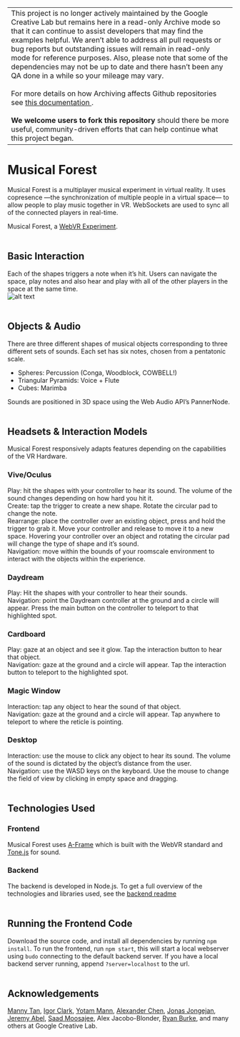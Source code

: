 <table>
  <tr>
    <td>
      This project is no longer actively maintained by the Google Creative Lab but remains here in a read-only Archive mode so that it can continue to assist developers that may find the examples helpful. We aren’t able to address all pull requests or bug reports but outstanding issues will remain in read-only mode for reference purposes. Also, please note that some of the dependencies may not be up to date and there hasn’t been any QA done in a while so your mileage may vary.
      <br><br>
      For more details on how Archiving affects Github repositories see <a href="https://docs.github.com/en/github/creating-cloning-and-archiving-repositories/about-archiving-repositories">this documentation </a>.
      <br><br>
      <b>We welcome users to fork this repository</b> should there be more useful, community-driven efforts that can help continue what this project began.
    </td>
  </tr>
</table>

# Musical Forest

Musical Forest is a multiplayer musical experiment in virtual reality. It uses copresence —the synchronization of multiple people in a virtual space— to allow people to play music together in VR. WebSockets are used to sync all of the connected players in real-time. 

Musical Forest, a [WebVR Experiment](https://webvrexperiments.com/).
<br>
<br>

## Basic Interaction 

Each of the shapes triggers a note when it’s hit. Users can navigate the space, play notes and also hear and play with all of the other players in the space at the same time. 
<br>
![alt text](https://forest.webvrexperiments.com/static/img/MusicalForest.gif "The Musical Forest, mixed reality interaction example")
<br>
<br>

## Objects & Audio

There are three different shapes of musical objects corresponding to three different sets of sounds. Each set has six notes, chosen from a pentatonic scale. 

* Spheres: Percussion (Conga, Woodblock, COWBELL!)
* Triangular Pyramids: Voice + Flute
* Cubes: Marimba

Sounds are positioned in 3D space using the Web Audio API’s PannerNode. 
<br>
<br>

## Headsets & Interaction Models

Musical Forest responsively adapts features depending on the capabilities of the VR Hardware. 

### Vive/Oculus

Play: hit the shapes with your controller to hear its sound. The volume of the sound changes depending on how hard you hit it. <br>
Create: tap the trigger to create a new shape. Rotate the circular pad to change the note. <br>
Rearrange: place the controller over an existing object, press and hold the trigger to grab it. Move your controller and release to move it to a new space. Hovering your controller over an object and rotating the circular pad will change the type of shape and it’s sound.<br>
Navigation: move within the bounds of your roomscale environment to interact with the objects within the experience.

### Daydream

Play: Hit the shapes with your controller to hear their sounds. <br>
Navigation: point the Daydream controller at the ground and a circle will appear. Press the main button on the controller to teleport to that highlighted spot.

### Cardboard

Play: gaze at an object and see it glow. Tap the interaction button to hear that object.<br>
Navigation: gaze at the ground and a circle will appear. Tap the interaction button to teleport to the highlighted spot.

### Magic Window

Interaction: tap any object to hear the sound of that object. <br>
Navigation: gaze at the ground and a circle will appear. Tap anywhere to teleport to where the reticle is pointing.

### Desktop

Interaction: use the mouse to click any object to hear its sound. The volume of the sound is dictated by the object’s distance from the user.<br>
Navigation: use the WASD keys on the keyboard. Use the mouse to change the field of view by clicking in empty space and dragging. 
<br>
<br>

## Technologies Used
### Frontend

Musical Forest uses [A-Frame](https://aframe.io) which is built with the WebVR standard and [Tone.js](https://github.com/Tonejs/Tone.js/) for sound.

### Backend

The backend is developed in Node.js. To get a full overview of the technologies and libraries used, see the [backend readme](backend/README.md#Description)
<br>
<br>

## Running the Frontend Code

Download the source code, and install all dependencies by running `npm install`. To run the frontend, run `npm start`, this will start a local webserver using `budo` connecting to the default backend server. If you have a local backend server running, append `?server=localhost` to the url. 
<br>
<br>

## Acknowledgements

[Manny Tan](https://github.com/mannytan), [Igor Clark](https://github.com/igorclark), [Yotam Mann](https://github.com/tambien), [Alexander Chen](https://github.com/alexanderchen), [Jonas Jongejan](https://github.com/halfdanj), [Jeremy Abel](https://github.com/jeremyabel), [Saad Moosajee](https://github.com/moosajee), Alex Jacobo-Blonder, [Ryan Burke](https://github.com/ryburke), and many others at Google Creative Lab.
